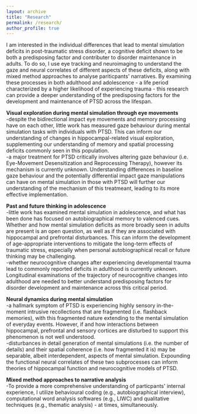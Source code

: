 ```yaml
---
layout: archive
title: "Research"
permalink: /research/
author_profile: true
---
```


I am interested in the individual differences that lead to mental simulation deficits in post-traumatic stress disorder, a cognitive deficit shown to be both a predisposing factor and contributer to disorder maintenance in adults. To do so, I use eye tracking and neuroimaging to understand the gaze and neural correlates of different aspects of these deficits, along with mixed method approaches to analyse pariticpants' narratives. By examining these processes in both adulthood and adolescence - a life period characterized by a higher likelihood of experiencing trauma - this research can provide a deeper understanding of the predisposing factors for the development and maintenance of PTSD across the lifespan.

**Visual exploration during mental simulation through eye movements**\
-despite the bidirectional impact eye movements and memory processing have on each other, little work has measured gaze behaviour during mental simulation tasks with individuals with PTSD. This can inform our understanding of changes in hippocampal-related visual exploration, supplementing our understanding of memory and spatial processing deficits commonly seen in this population.\
-a major treatment for PTSD critically involves altering gaze behaviour (i.e. Eye-Movement Desensitization and Reprocessing Therapy), however its mechanism is currently unknown. Understanding differences in baseline gaze behaviour and the potentially differential impact gaze manipulations can have on mental simulation in those with PTSD will further our understanding of the mechanism of this treatmeant, leading to its more effective implementation.

**Past and future thinking in adolescence**\
-little work has examined mental simulation in adolescence, and what has been done has focused on autobiographical memory to valenced cues. Whether and how mental simulation deficits as more broadly seen in adults are present is an open question, as well as if they are associated with hippocampal and prefrontal disturbances. This can inform the development of age-appropriate interventions to mitigate the long-term effects of traumatic stress, especially when personal autobiographical recall or future thinking may be challenging.\
-whether neurocognitive changes after experiencing developmental trauma lead to commonly reported deficits in adulthood is currently unknown.  Longitudinal examinations of the trajectory of neurocognitive changes into adulthood are needed to better understand predisposing factors for disorder development and maintenance across this critical period.

**Neural dynamics during mental simulation**\
-a hallmark symptom of PTSD is experiencing highly sensory in-the-moment intrusive recollections that are fragmented (i.e. flashback memories), with this fragmented nature extending to the mental simulation of everyday events. However, if and how interactions between hippocampal, prefrontal and sensory cortices are disturbed to support this phenomenon is not well understood.\
-disturbances in detail generation of mental simulations (i.e. the number of details) and their spatial coherence (i.e. how fragmented it is) may be separable, albeit interdependent, aspects of mental simulation. Expounding the functional neural correlates of these two subprocesses can inform theories of hippocampal function and neurocognitive models of PTSD.

**Mixed method approaches to narrative analysis**\
-To provide a more comprehensive understanding of particpants' internal experience, I utilize behavioural coding (e.g., autobiographical interview), computational word analysis softwares (e.g., LIWC) and qualitative techniques (e.g., thematic analysis) - at times, simultaneously.


